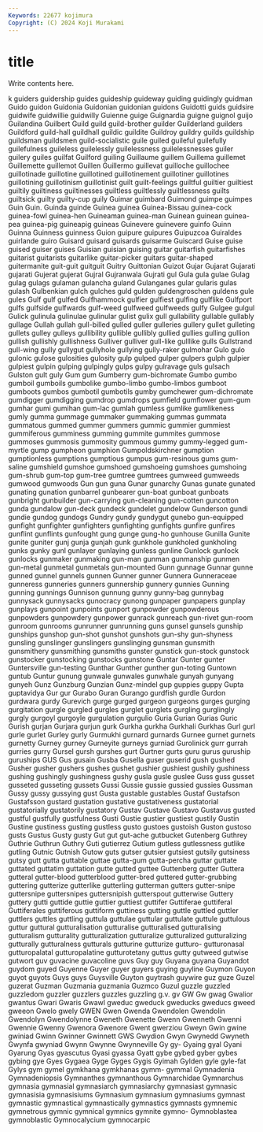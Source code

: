 ```yaml
---
Keywords: 22677 kojimura
Copyright: (C) 2024 Koji Murakami
---
```


# title

Write contents here.



k guiders guidership guides guideship guideway
guiding guidingly guidman Guido guidon Guidonia Guidonian guidonian guidons Guidotti
guids guidsire guidwife guidwillie guidwilly Guienne guige Guignardia guigne guignol
guijo Guilandina Guilbert Guild guild guild-brother guilder Guilderland guilders Guildford
guild-hall guildhall guildic guildite Guildroy guildry guilds guildship guildsman guildsmen
guild-socialistic guile guiled guileful guilefully guilefulness guileless guilelessly guilelessness guilelessnesses
guiler guilery guiles guilfat Guilford guiling Guillaume guillem Guillema guillemet
Guillemette guillemot Guillen Guillermo guillevat guilloche guillochee guillotinade guillotine guillotined
guillotinement guillotiner guillotines guillotining guillotinism guillotinist guilt guilt-feelings guiltful guiltier
guiltiest guiltily guiltiness guiltinesses guiltless guiltlessly guiltlessness guilts guiltsick guilty
guilty-cup guily Guimar guimbard Guimond guimpe guimpes Guin Guin. Guinda
guinde Guinea guinea Guinea-Bissau guinea-cock guinea-fowl guinea-hen Guineaman guinea-man Guinean
guinean guinea-pea guinea-pig guineapig guineas Guinevere guinevere guinfo Guinn Guinna
Guinness guinness Guion guipure guipures Guipuzcoa Guiraldes guirlande guiro Guisard
guisard guisards guisarme Guiscard Guise guise guised guiser guises Guisian
guisian guising guitar guitarfish guitarfishes guitarist guitarists guitarlike guitar-picker guitars
guitar-shaped guitermanite guit-guit guitguit Guitry Guittonian Guizot Gujar Gujarat Gujarati
gujarati Gujerat gujerat Gujral Gujranwala Gujrati gul Gula gula gulae
Gulag gulag gulags gulaman gulancha guland Gulanganes gular gularis gulas
gulash Gulbenkian gulch gulches guld gulden guldengroschen guldens gule gules
Gulf gulf gulfed Gulfhammock gulfier gulfiest gulfing gulflike Gulfport gulfs
gulfside gulfwards gulf-weed gulfweed gulfweeds gulfy Gulgee gulgul Gulick gulinula
gulinulae gulinular gulist gulix gull gullability gullable gullably gullage Gullah
gullah gull-billed gulled guller gulleries gullery gullet gulleting gullets gulley
gulleys gullibility gullible gullibly gullied gullies gulling gullion gullish gullishly
gullishness Gulliver gulliver gull-like gulllike gulls Gullstrand gull-wing gully gullygut
gullyhole gullying gully-raker gulmohar Gulo gulo gulonic gulose gulosities gulosity
gulp gulped gulper gulpers gulph gulpier gulpiest gulpin gulping gulpingly
gulps gulpy gulravage guls gulsach Gulston gult guly Gum gum
Gumberry gum-bichromate Gumbo gumbo gumboil gumboils gumbolike gumbo-limbo gumbo-limbos gumboot
gumboots gumbos gumbotil gumbotils gumby gumchewer gum-dichromate gumdigger gumdigging gumdrop
gumdrops gumfield gumflower gum-gum gumhar gumi gumihan gum-lac gumlah gumless
gumlike gumlikeness gumly gumma gummage gummaker gummaking gummas gummata gummatous
gummed gummer gummers gummic gummier gummiest gummiferous gumminess gumming gummite
gummites gummose gummoses gummosis gummosity gummous gummy gummy-legged gum-myrtle gump
gumpheon gumphion Gumpoldskirchner gumption gumptionless gumptions gumptious gumpus gum-resinous gums
gum-saline gumshield gumshoe gumshoed gumshoeing gumshoes gumshoing gum-shrub gum-top gum-tree
gumtree gumtrees gumweed gumweeds gumwood gumwoods Gun gun guna Gunar
gunarchy Gunas gunate gunated gunating gunation gunbarrel gunbearer gun-boat gunboat
gunboats gunbright gunbuilder gun-carrying gun-cleaning gun-cotten guncotton gunda gundalow gun-deck
gundeck gundelet gundelow Gunderson gundi gundie gundog gundogs Gundry gundy
gundygut gunebo gun-equipped gunfight gunfighter gunfighters gunfighting gunfights gunfire gunfires
gunflint gunflints gunfought gung gunge gung-ho gunhouse Gunilla Gunite gunite
guniter gunj gunja gunjah gunk gunkhole gunkholed gunkholing gunks gunky
gunl gunlayer gunlaying gunless gunline Gunlock gunlock gunlocks gunmaker gunmaking
gun-man gunman gunmanship gunmen gun-metal gunmetal gunmetals gun-mounted Gunn gunnage
Gunnar gunne gunned gunnel gunnels gunnen Gunner gunner Gunnera Gunneraceae
gunneress gunneries gunners gunnership gunnery gunnies Gunning gunning gunnings Gunnison
gunnung gunny gunny-bag gunnybag gunnysack gunnysacks gunocracy gunong gunpaper gunpapers
gunplay gunplays gunpoint gunpoints gunport gunpowder gunpowderous gunpowders gunpowdery gunpower
gunrack gunreach gun-rivet gun-room gunroom gunrooms gunrunner gunrunning guns gunsel
gunsels gunship gunships gunshop gun-shot gunshot gunshots gun-shy gun-shyness gunsling
gunslinger gunslingers gunslinging gunsman gunsmith gunsmithery gunsmithing gunsmiths gunster gunstick
gun-stock gunstock gunstocker gunstocking gunstocks gunstone Guntar Gunter gunter Guntersville
gun-testing Gunthar Gunther gunther gun-toting Guntown guntub Guntur gunung gunwale
gunwales gunwhale gunyah gunyang gunyeh Gunz Gunzburg Gunzian Gunz-mindel gup
guppies guppy Gupta guptavidya Gur gur Gurabo Guran Gurango gurdfish
gurdle Gurdon gurdwara gurdy Gurevich gurge gurged gurgeon gurgeons gurges
gurging gurgitation gurgle gurgled gurgles gurglet gurglets gurgling gurglingly gurgly
gurgoyl gurgoyle gurgulation gurgulio Guria Gurian Gurias Guric Gurish gurjan
Gurjara gurjun gurk Gurkha gurkha Gurkhali Gurkhas Gurl gurl gurle
gurlet Gurley gurly Gurmukhi gurnard gurnards Gurnee gurnet gurnets gurnetty
Gurney gurney Gurneyite gurneys gurniad Gurolinick gurr gurrah gurries gurry
Gursel gursh gurshes gurt Gurtner gurts guru gurus guruship guruships
GUS Gus gusain Gusba Gusella guser guserid gush gushed Gusher
gusher gushers gushes gushet gushier gushiest gushily gushiness gushing gushingly
gushingness gushy gusla gusle guslee Guss guss gusset gusseted gusseting
gussets Gussi Gussie gussie gussied gussies Gussman Gussy gussy gussying
gust Gusta gustable gustables Gustaf Gustafson Gustafsson gustard gustation gustative
gustativeness gustatorial gustatorially gustatorily gustatory Gustav Gustave Gustavo Gustavus gusted
gustful gustfully gustfulness Gusti Gustie gustier gustiest gustily Gustin Gustine
gustiness gusting gustless gusto gustoes gustoish Guston gustoso gusts Gustus
Gusty gusty Gut gut gut-ache gutbucket Gutenberg Guthrey Guthrie Guthrun
Guthry Guti gutierrez Gutium gutless gutlessness gutlike gutling Gutnic Gutnish
Gutow guts gutser gutsier gutsiest gutsily gutsiness gutsy gutt gutta
guttable guttae gutta-gum gutta-percha guttar guttate guttated guttatim guttation gutte
gutted guttee Guttenberg gutter Guttera gutteral gutter-blood gutterblood gutter-bred guttered
gutter-grubbing guttering gutterize gutterlike gutterling gutterman gutters gutter-snipe guttersnipe guttersnipes
guttersnipish gutterspout gutterwise Guttery guttery gutti guttide guttie guttier guttiest
guttifer Guttiferae guttiferal Guttiferales guttiferous guttiform guttiness gutting guttle guttled
guttler guttlers guttles guttling guttula guttulae guttular guttulate guttule guttulous
guttur guttural gutturalisation gutturalise gutturalised gutturalising gutturalism gutturality gutturalization gutturalize
gutturalized gutturalizing gutturally gutturalness gutturals gutturine gutturize gutturo- gutturonasal gutturopalatal
gutturopalatine gutturotetany guttus gutty gutweed gutwise gutwort guv guvacine guvacoline
guvs Guy guy Guyana guyana Guyandot guydom guyed Guyenne Guyer
guyer guyers guying guyline Guymon Guyon guyot guyots Guys guys
Guysville Guyton guytrash guywire guz guze Guzel guzerat Guzman Guzmania
guzmania Guzmco Guzul guzzle guzzled guzzledom guzzler guzzlers guzzles guzzling
g.v. gv GW Gw gwag Gwalior gwantus Gwari Gwaris Gwawl
gweduc gweduck gweducks gweducs gweed gweeon Gwelo gwely GWEN Gwen
Gwenda Gwendolen Gwendolin Gwendolyn Gwendolynne Gweneth Gwenette Gwenn Gwenneth Gwenni
Gwennie Gwenny Gwenora Gwenore Gwent gwerziou Gweyn Gwin gwine gwiniad
Gwinn Gwinner Gwinnett GWS Gwydion Gwyn Gwynedd Gwyneth Gwynfa gwyniad
Gwynn Gwynne Gwynneville Gy gy- Gyaing gyal Gyani Gyarung Gyas
gyascutus Gyasi gyassa Gyatt gybe gybed gyber gybes gybing gye
Gyes Gygaea Gyge Gyges Gygis Gyimah Gylden gyle gyle-fat Gylys
gym gymel gymkhana gymkhanas gymm- gymmal Gymnadenia Gymnadeniopsis Gymnanthes gymnanthous
Gymnarchidae Gymnarchus gymnasia gymnasial gymnasiarch gymnasiarchy gymnasiast gymnasic gymnasisia gymnasisiums
Gymnasium gymnasium gymnasiums gymnast gymnastic gymnastical gymnastically gymnastics gymnasts gymnemic
gymnetrous gymnic gymnical gymnics gymnite gymno- Gymnoblastea gymnoblastic Gymnocalycium gymnocarpic
